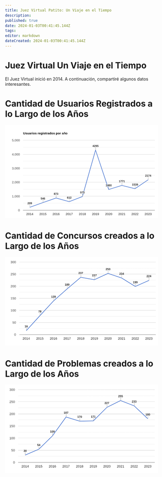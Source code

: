 ```yaml
---
title: Juez Virtual Patito: Un Viaje en el Tiempo
description: 
published: true
date: 2024-01-03T00:41:45.144Z
tags: 
editor: markdown
dateCreated: 2024-01-03T00:41:45.144Z
---
```


# Juez Virtual Un Viaje en el Tiempo

El Juez Virtual inició en 2014. A continuación, compartiré algunos datos interesantes.

# Cantidad de Usuarios Registrados a lo Largo de los Años
![user_by_year.png](/juez-virtual-patito/user_by_year.png)
# Cantidad de Concursos creados a lo Largo de los Años
![contenst_by_year.png](/juez-virtual-patito/contenst_by_year.png)
# Cantidad de Problemas creados a lo Largo de los Años
![problems_by_year.png](/juez-virtual-patito/problems_by_year.png)